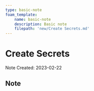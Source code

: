 ```yaml
---
type: basic-note
foam_template:
    name: basic-note
    description: Basic note
    filepath: 'new/Create Secrets.md'
---
```

# Create Secrets
Note Created: 2023-02-22

## Note

